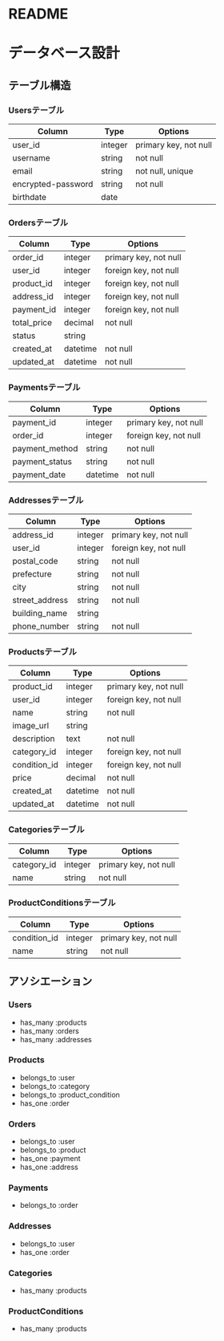 # README

# データベース設計

## テーブル構造

### Usersテーブル
| Column                 | Type    | Options                  |
|--------------          |---------|--------------------------|
| user_id                | integer | primary key, not null    |
| username               | string  | not null                 |
| email                  | string  | not null, unique         |
| encrypted-password     | string  | not null                 |
| birthdate              | date    |                          |

### Ordersテーブル
| Column       | Type     | Options                  |
|--------------|----------|--------------------------|
| order_id     | integer  | primary key, not null    |
| user_id      | integer  | foreign key, not null    |
| product_id   | integer  | foreign key, not null    |
| address_id   | integer  | foreign key, not null    |
| payment_id   | integer  | foreign key, not null    |
| total_price  | decimal  | not null                 |
| status       | string   |                          |
| created_at   | datetime | not null                 |
| updated_at   | datetime | not null                 |

### Paymentsテーブル
| Column         | Type     | Options               |
|----------------|----------|-----------------------|
| payment_id     | integer  | primary key, not null |
| order_id       | integer  | foreign key, not null |
| payment_method | string   | not null              |
| payment_status | string   | not null              |
| payment_date   | datetime | not null              |

### Addressesテーブル
| Column         | Type    | Options                  |
|----------------|---------|--------------------------|
| address_id     | integer | primary key, not null    |
| user_id        | integer | foreign key, not null    |
| postal_code    | string  | not null                 |
| prefecture     | string  | not null                 |
| city           | string  | not null                 |
| street_address | string  | not null                 |
| building_name  | string  |                          |
| phone_number   | string  | not null                 |

### Productsテーブル
| Column        | Type     | Options                  |
|---------------|----------|--------------------------|
| product_id    | integer  | primary key, not null    |
| user_id       | integer  | foreign key, not null    |
| name          | string   | not null                 |
| image_url     | string   |                          |
| description   | text     | not null                 |
| category_id   | integer  | foreign key, not null    |
| condition_id  | integer  | foreign key, not null    |
| price         | decimal  | not null                 |
| created_at    | datetime | not null                 |
| updated_at    | datetime | not null                 |

### Categoriesテーブル
| Column      | Type    | Options               |
|-------------|---------|-----------------------|
| category_id | integer | primary key, not null |
| name        | string  | not null              |

### ProductConditionsテーブル
| Column       | Type    | Options               |
|--------------|---------|-----------------------|
| condition_id | integer | primary key, not null |
| name         | string  | not null              |

## アソシエーション

### Users
- has_many :products
- has_many :orders
- has_many :addresses

### Products
- belongs_to :user
- belongs_to :category
- belongs_to :product_condition
- has_one :order

### Orders
- belongs_to :user
- belongs_to :product
- has_one :payment
- has_one :address

### Payments
- belongs_to :order

### Addresses
- belongs_to :user
- has_one :order

### Categories
- has_many :products

### ProductConditions
- has_many :products
